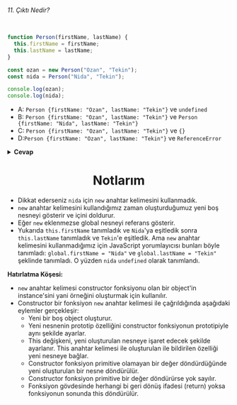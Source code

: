 ###### 11. Çıktı Nedir?

```javascript

function Person(firstName, lastName) {
  this.firstName = firstName;
  this.lastName = lastName;
}

const ozan = new Person("Ozan", "Tekin");
const nida = Person("Nida", "Tekin");

console.log(ozan);
console.log(nida);

```

- A: `Person {firstName: "Ozan", lastName: "Tekin"}` ve `undefined`
- B: `Person {firstName: "Ozan", lastName: "Tekin"}` ve `Person {firstName: "Nida", lastName: "Tekin"}`
- C: `Person {firstName: "Ozan", lastName: "Tekin"}` ve `{}`
- D:`Person {firstName: "Ozan", lastName: "Tekin"}` ve `ReferenceError`

<details><summary><b>Cevap</b></summary>
<p>

#### Cevap: A

###### <a href="https://youtu.be/xncnU3sKiN4">Sorunun çözüm videosu için tıkla.</a>

</p>
</details>

<h1 align="center">Notlarım</h1>


- Dikkat ederseniz `nida` için `new` anahtar kelimesini kullanmadık.
- `new` anahtar kelimesini kullandığımız zaman oluşturduğumuz yeni boş nesneyi gösterir ve içini doldurur.
- Eğer `new` eklenmezse global nesneyi referans gösterir.
- Yukarıda `this.firstName` tanımladık ve `Nida`'ya eşitledik sonra `this.lastName` tanımladık ve `Tekin`'e eşitledik. Ama `new` anahtar kelimesini kullanmadığımız için JavaScript yorumlayıcısı bunları böyle tanımladı: `global.firstName = "Nida"` ve `global.lastName = "Tekin"` şeklinde tanımladı. O yüzden `nida` `undefined` olarak tanımlandı. 

<b> Hatırlatma Köşesi: </b>
- `new` anahtar kelimesi constructor fonksiyonu olan bir object'in instance'sini yani örneğini oluşturmak için kullanılır.  
- Constructor bir fonksiyon `new` anahtar kelimesi ile çağrıldığında aşağıdaki eylemler gerçekleşir:
    - Yeni bir boş object oluşturur.
    - Yeni nesnenin prototip özelliğini constructor fonksiyonun prototipiyle aynı şekilde ayarlar.
    - This değişkeni, yeni oluşturulan nesneye işaret edecek şekilde ayarlanır. This anahtar kelimesi ile oluşturulan ile bildirilen özelliği yeni nesneye bağlar.
    - Constructor fonksiyon primitive olamayan bir değer döndürdüğünde yeni oluşturulan bir nesne döndürülür.
    - Constructor fonksiyon primitive bir değer döndürürse yok sayılır.
    - Fonksiyon gövdesinde herhangi bi geri dönüş ifadesi (return) yoksa fonksiyonun sonunda this döndürülür. 
